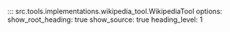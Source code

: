 ::: src.tools.implementations.wikipedia_tool.WikipediaTool
    options:
        show_root_heading: true
        show_source: true
        heading_level: 1